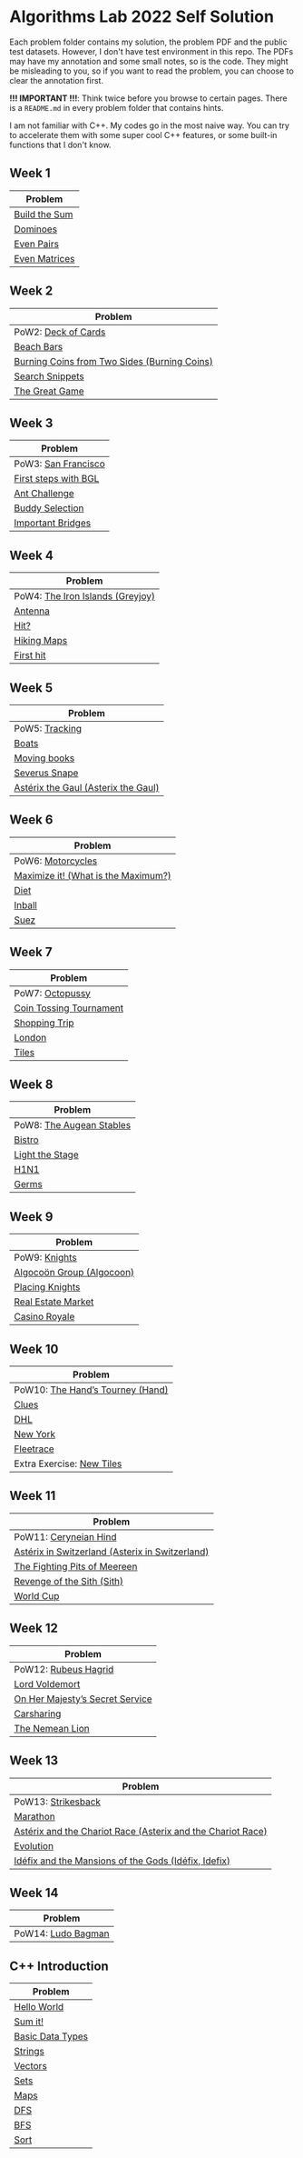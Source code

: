 # Algorithms Lab 2022 Self Solution

Each problem folder contains my solution, the problem PDF and the public test datasets. However, I don't have test environment in this repo. The PDFs may have my annotation and some small notes, so is the code. They might be misleading to you, so if you want to read the problem, you can choose to clear the annotation first.

**!!! IMPORTANT !!!**: Think twice before you browse to certain pages. There is a `README.md` in every problem folder that contains hints.

I am not familiar with C++. My codes go in the most naive way. You can try to accelerate them with some super cool C++ features, or some built-in functions that I don't know.

## Week 1
| Problem                                   |
| ----------------------------------------- |
| [Build the Sum](week01/01_build_the_sum/) |
| [Dominoes](week01/02_dominoes/)           |
| [Even Pairs](week01/04_even_pairs/)       |
| [Even Matrices](week01/03_even_matrices/) |

## Week 2
| Problem                                                                  |
| ------------------------------------------------------------------------ |
| PoW2: [Deck of Cards](week02/00_deck_of_cards/)                          |
| [Beach Bars](week02/01_beach_bars/)                                      |
| [Burning Coins from Two Sides (Burning Coins)](week02/02_burning_coins/) |
| [Search Snippets](week02/03_search_snippets/)                            |
| [The Great Game](week02/04_the_great_game/)                              |

## Week 3
| Problem                                                |
| ------------------------------------------------------ |
| PoW3: [San Francisco](week03/00_san_francisco/)        |
| [First steps with BGL](week03/01_first_step_with_bgl/) |
| [Ant Challenge](week03/02_ant_challenge/)              |
| [Buddy Selection](week03/03_buddy_selection/)          |
| [Important Bridges](week03/04_important_bridges/)      |

## Week 4
| Problem                                                |
| ------------------------------------------------------ |
| PoW4: [The Iron Islands (Greyjoy)](week04/00_greyjoy/) |
| [Antenna](week04/01_antenna/)                          |
| [Hit?](week04/02_hit/)                                 |
| [Hiking Maps](week04/03_hiking-maps/)                  |
| [First hit](week04/04_firsthit/)                       |

## Week 5
| Problem                                                            |
| ------------------------------------------------------------------ |
| PoW5: [Tracking](week05/00_tracking/)                              |
| [Boats](week05/01_boats/)                                          |
| [Moving books](week05/02_moving_books/)                            |
| [Severus Snape](week05/03_severus_snape/)                          |
| [Astérix the Gaul (Asterix the Gaul)](week05/04_asterix_the_gaul/) |

## Week 6
| Problem                                                       |
| ------------------------------------------------------------- |
| PoW6: [Motorcycles](week06/00_motorcycles/)                   |
| [Maximize it! (What is the Maximum?)](week06/01_maximize_it/) |
| [Diet](week06/02_diet/)                                       |
| [Inball](week06/03_inball/)                                   |
| [Suez](week06/04_suez/)                                       |

## Week 7
| Problem                                                       |
| ------------------------------------------------------------- |
| PoW7: [Octopussy](week07/00_octopussy/)                       |
| [Coin Tossing Tournament](week07/01_coin_tossing_tournament/) |
| [Shopping Trip](week07/02_shopping_trip/)                     |
| [London](week07/03_london/)                                   |
| [Tiles](week07/04_tiles/)                                     |

## Week 8
| Problem                                               |
| ----------------------------------------------------- |
| PoW8: [The Augean Stables](week08/00_augean_stables/) |
| [Bistro](week08/01_bistro/)                           |
| [Light the Stage](week08/02_light_the_stage/)         |
| [H1N1](week08/03_h1n1/)                               |
| [Germs](week08/04_germs/)                             |

## Week 9
| Problem                                                |
| ------------------------------------------------------ |
| PoW9: [Knights](week09/00_knights/)                    |
| [Algocoön Group (Algocoon)](week09/01_algocoon_group/) |
| [Placing Knights](week09/02_placing_knights/)          |
| [Real Estate Market](week09/03_real_estate_market/)    |
| [Casino Royale](week09/04_casino_royale/)              |

## Week 10
| Problem                                                          |
| ---------------------------------------------------------------- |
| PoW10: [The Hand’s Tourney (Hand)](week10/00_the_hands_tourney/) |
| [Clues](week10/01_clues/)                                        |
| [DHL](week10/02_DHL/)                                            |
| [New York](week10/03_new_york/)                                  |
| [Fleetrace](week10/04_fleetrace/)                                |
| Extra Exercise: [New Tiles](week10/05_(extra)_new_tiles/)        |

## Week 11
| Problem                                                                              |
| ------------------------------------------------------------------------------------ |
| PoW11: [Ceryneian Hind](week11/00_ceryneian_hind/)                                   |
| [Astérix in Switzerland (Asterix in Switzerland)](week11/01_asterix_in_switzerland/) |
| [The Fighting Pits of Meereen](week11/02_the_fighting_pits_of_meereen/)              |
| [Revenge of the Sith (Sith)](week11/03_sith/)                                        |
| [World Cup](week11/04_world_cup/)                                                    |

## Week 12
| Problem                                                                       |
| ----------------------------------------------------------------------------- |
| PoW12: [Rubeus Hagrid](week12/00_rubeus_hagrid/)                              |
| [Lord Voldemort](week12/01_lord_voldemort/)                                   |
| [On Her Majesty’s Secret Service](week12/02_on_her_majesty's_secret_service/) |
| [Carsharing](week12/03_car_sharing/)                                          |
| [The Nemean Lion](week12/04_the_nemean_lion/)                                 |

## Week 13
| Problem                                                                                                |
| ------------------------------------------------------------------------------------------------------ |
| PoW13: [Strikesback](week13/00_strikesback/)                                                           |
| [Marathon](week13/01_marathon/)                                                                        |
| [Astérix and the Chariot Race (Asterix and the Chariot Race)](week13/02_asterix_and_the_chariot_race/) |
| [Evolution](week13/03_evolution/)                                                                      |
| [Idéfix and the Mansions of the Gods (Idéfix, Idefix)](week13/04_idefix/)                              |

## Week 14
| Problem                                      |
| -------------------------------------------- |
| PoW14: [Ludo Bagman](week14/00_ludo_bagman/) |

## C++ Introduction

| Problem                                                 |
| ------------------------------------------------------- |
| [Hello World](intro_exercise/01_hellow_world/)          |
| [Sum it!](intro_exercise/02_sum_it/)                    |
| [Basic Data Types](intro_exercise/03_basic_data_types/) |
| [Strings](intro_exercise/04_strings/)                   |
| [Vectors](intro_exercise/05_vectors/)                   |
| [Sets](intro_exercise/06_sets/)                         |
| [Maps](intro_exercise/07_maps/)                         |
| [DFS](intro_exercise/08_dfs/)                           |
| [BFS](intro_exercise/09_bfs/)                           |
| [Sort](intro_exercise/10_sort/)                         |
